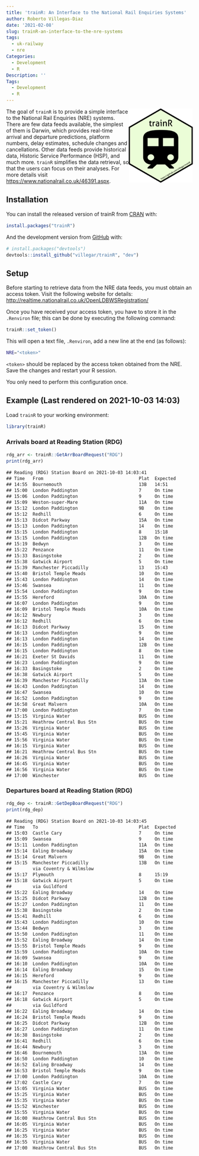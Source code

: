 ```yaml
---
title: 'trainR: An Interface to the National Rail Enquiries Systems'
author: Roberto Villegas-Diaz
date: '2021-02-08'
slug: trainR-an-interface-to-the-nre-systems
tags:
  - uk-railway
  - nre
Categories:
  - Development
  - R
Description: ''
Tags:
  - Development
  - R
---
```


<img src="https://raw.githubusercontent.com/villegar/trainR/main/inst/images/logo.png" alt="logo" align="right" height=200px/>

The goal of `trainR` is to provide a simple interface to the 
National Rail Enquiries (NRE) systems. There are few data feeds 
available, the simplest of them is Darwin, which provides real-time 
arrival and departure predictions, platform numbers, delay estimates, 
schedule changes and cancellations. Other data feeds provide historical 
data, Historic Service Performance (HSP), and much more. `trainR` 
simplifies the data retrieval, so that the users can focus on their 
analyses. For more details visit 
https://www.nationalrail.co.uk/46391.aspx.

## Installation

You can install the released version of trainR from [CRAN](https://CRAN.R-project.org) with:

``` r
install.packages("trainR")
```

And the development version from [GitHub](https://github.com/) with:

``` r
# install.packages("devtools")
devtools::install_github("villegar/trainR", "dev")
```

## Setup
Before starting to retrieve data from the NRE data feeds, you must obtain an access token. 
Visit the following website for details: http://realtime.nationalrail.co.uk/OpenLDBWSRegistration/

Once you have received your access token, you have to store it in the `.Renviron` file; this can be 
done by executing the following command:


```r
trainR::set_token()
```

This will open a text file, `.Renviron`, add a new line at the end (as follows):

```bash
NRE="<token>"
```

`<token>` should be replaced by the access token obtained from the NRE. Save the changes and restart 
your R session.

You only need to perform this configuration once.

## Example (Last rendered on 2021-10-03 14:03)

Load `trainR` to your working environment:

```r
library(trainR)
```

### Arrivals board at Reading Station (RDG)


```r
rdg_arr <- trainR::GetArrBoardRequest("RDG")
print(rdg_arr)
```

```
## Reading (RDG) Station Board on 2021-10-03 14:03:41
## Time   From                                    Plat  Expected
## 14:55  Bournemouth                             13B   14:51
## 15:00  London Paddington                       7     On time
## 15:06  London Paddington                       9     On time
## 15:09  Weston-super-Mare                       11A   On time
## 15:12  London Paddington                       9B    On time
## 15:12  Redhill                                 6     On time
## 15:13  Didcot Parkway                          15A   On time
## 15:13  London Paddington                       14    On time
## 15:15  London Paddington                       8     15:18
## 15:15  London Paddington                       12B   On time
## 15:19  Bedwyn                                  3     On time
## 15:22  Penzance                                11    On time
## 15:33  Basingstoke                             2     On time
## 15:38  Gatwick Airport                         5     On time
## 15:39  Manchester Piccadilly                   13    15:43
## 15:40  Bristol Temple Meads                    10    On time
## 15:43  London Paddington                       14    On time
## 15:46  Swansea                                 11    On time
## 15:54  London Paddington                       9     On time
## 15:55  Hereford                                10A   On time
## 16:07  London Paddington                       9     On time
## 16:09  Bristol Temple Meads                    10A   On time
## 16:12  Newbury                                 3     On time
## 16:12  Redhill                                 6     On time
## 16:13  Didcot Parkway                          15    On time
## 16:13  London Paddington                       9     On time
## 16:13  London Paddington                       14    On time
## 16:15  London Paddington                       12B   On time
## 16:15  London Paddington                       8     On time
## 16:21  Exeter St Davids                        11    On time
## 16:23  London Paddington                       9     On time
## 16:33  Basingstoke                             2     On time
## 16:38  Gatwick Airport                         5     On time
## 16:39  Manchester Piccadilly                   13A   On time
## 16:43  London Paddington                       14    On time
## 16:47  Swansea                                 10    On time
## 16:52  London Paddington                       9     On time
## 16:58  Great Malvern                           10A   On time
## 17:00  London Paddington                       7     On time
## 15:15  Virginia Water                          BUS   On time
## 15:21  Heathrow Central Bus Stn                BUS   On time
## 15:26  Virginia Water                          BUS   On time
## 15:45  Virginia Water                          BUS   On time
## 15:56  Virginia Water                          BUS   On time
## 16:15  Virginia Water                          BUS   On time
## 16:21  Heathrow Central Bus Stn                BUS   On time
## 16:26  Virginia Water                          BUS   On time
## 16:45  Virginia Water                          BUS   On time
## 16:56  Virginia Water                          BUS   On time
## 17:00  Winchester                              BUS   On time
```

### Departures board at Reading Station (RDG)


```r
rdg_dep <- trainR::GetDepBoardRequest("RDG")
print(rdg_dep)
```

```
## Reading (RDG) Station Board on 2021-10-03 14:03:45
## Time   To                                      Plat  Expected
## 15:03  Castle Cary                             7     On time
## 15:09  Swansea                                 9     On time
## 15:11  London Paddington                       11A   On time
## 15:14  Ealing Broadway                         15A   On time
## 15:14  Great Malvern                           9B    On time
## 15:15  Manchester Piccadilly                   13B   On time
##        via Coventry & Wilmslow                 
## 15:17  Plymouth                                8     15:19
## 15:18  Gatwick Airport                         5     On time
##        via Guildford                           
## 15:22  Ealing Broadway                         14    On time
## 15:25  Didcot Parkway                          12B   On time
## 15:27  London Paddington                       11    On time
## 15:38  Basingstoke                             2     On time
## 15:41  Redhill                                 6     On time
## 15:43  London Paddington                       10    On time
## 15:44  Bedwyn                                  3     On time
## 15:50  London Paddington                       11    On time
## 15:52  Ealing Broadway                         14    On time
## 15:55  Bristol Temple Meads                    9     On time
## 15:59  London Paddington                       10A   On time
## 16:09  Swansea                                 9     On time
## 16:10  London Paddington                       10A   On time
## 16:14  Ealing Broadway                         15    On time
## 16:15  Hereford                                9     On time
## 16:15  Manchester Piccadilly                   13    On time
##        via Coventry & Wilmslow                 
## 16:17  Penzance                                8     On time
## 16:18  Gatwick Airport                         5     On time
##        via Guildford                           
## 16:22  Ealing Broadway                         14    On time
## 16:24  Bristol Temple Meads                    9     On time
## 16:25  Didcot Parkway                          12B   On time
## 16:27  London Paddington                       11    On time
## 16:38  Basingstoke                             2     On time
## 16:41  Redhill                                 6     On time
## 16:44  Newbury                                 3     On time
## 16:46  Bournemouth                             13A   On time
## 16:50  London Paddington                       10    On time
## 16:52  Ealing Broadway                         14    On time
## 16:53  Bristol Temple Meads                    9     On time
## 17:00  London Paddington                       10A   On time
## 17:02  Castle Cary                             7     On time
## 15:05  Virginia Water                          BUS   On time
## 15:25  Virginia Water                          BUS   On time
## 15:35  Virginia Water                          BUS   On time
## 15:52  Winchester                              BUS   On time
## 15:55  Virginia Water                          BUS   On time
## 16:00  Heathrow Central Bus Stn                BUS   On time
## 16:05  Virginia Water                          BUS   On time
## 16:25  Virginia Water                          BUS   On time
## 16:35  Virginia Water                          BUS   On time
## 16:55  Virginia Water                          BUS   On time
## 17:00  Heathrow Central Bus Stn                BUS   On time
```
